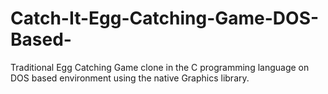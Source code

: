 # Catch-It-Egg-Catching-Game-DOS-Based-
<p>
Traditional Egg Catching Game clone in the C programming language on DOS based environment using the native Graphics library.
</p>
